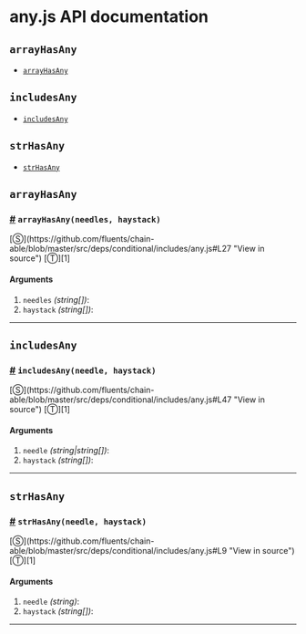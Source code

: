 # any.js API documentation

<!-- div class="toc-container" -->

<!-- div -->

## `arrayHasAny`
* <a href="#arrayHasAny">`arrayHasAny`</a>

<!-- /div -->

<!-- div -->

## `includesAny`
* <a href="#includesAny">`includesAny`</a>

<!-- /div -->

<!-- div -->

## `strHasAny`
* <a href="#strHasAny">`strHasAny`</a>

<!-- /div -->

<!-- /div -->

<!-- div class="doc-container" -->

<!-- div -->

## `arrayHasAny`

<!-- div -->

<h3 id="arrayHasAny"><a href="#arrayHasAny">#</a>&nbsp;<code>arrayHasAny(needles, haystack)</code></h3>
[&#x24C8;](https://github.com/fluents/chain-able/blob/master/src/deps/conditional/includes/any.js#L27 "View in source") [&#x24C9;][1]



#### Arguments
1. `needles` *(string&#91;&#93;)*:
2. `haystack` *(string&#91;&#93;)*:

---

<!-- /div -->

<!-- /div -->

<!-- div -->

## `includesAny`

<!-- div -->

<h3 id="includesAny"><a href="#includesAny">#</a>&nbsp;<code>includesAny(needle, haystack)</code></h3>
[&#x24C8;](https://github.com/fluents/chain-able/blob/master/src/deps/conditional/includes/any.js#L47 "View in source") [&#x24C9;][1]



#### Arguments
1. `needle` *(string|string&#91;&#93;)*:
2. `haystack` *(string&#91;&#93;)*:

---

<!-- /div -->

<!-- /div -->

<!-- div -->

## `strHasAny`

<!-- div -->

<h3 id="strHasAny"><a href="#strHasAny">#</a>&nbsp;<code>strHasAny(needle, haystack)</code></h3>
[&#x24C8;](https://github.com/fluents/chain-able/blob/master/src/deps/conditional/includes/any.js#L9 "View in source") [&#x24C9;][1]



#### Arguments
1. `needle` *(string)*:
2. `haystack` *(string&#91;&#93;)*:

---

<!-- /div -->

<!-- /div -->

<!-- /div -->

 [1]: #arrayhasany "Jump back to the TOC."
